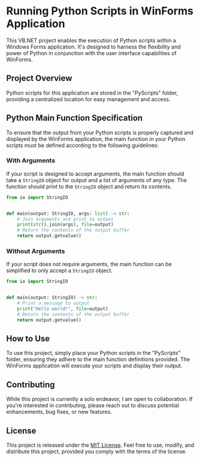# Running Python Scripts in WinForms Application

This VB.NET project enables the execution of Python scripts within a Windows Forms application. It's designed to
harness the flexibility and power of Python in conjunction with the user interface capabilities of WinForms.

## Project Overview

Python scripts for this application are stored in the "PyScripts" folder, providing a centralized location for 
easy management and access.

## Python Main Function Specification

To ensure that the output from your Python scripts is properly captured and displayed by the WinForms application, 
the main function in your Python scripts must be defined according to the following guidelines:

### With Arguments

If your script is designed to accept arguments, the main function should take a `StringIO` object for output and
a list of arguments of any type. The function should print to the `StringIO` object and return its contents.

```python
from io import StringIO


def main(output: StringIO, args: list) -> str:
    # Join arguments and print to output
    print(str().join(args), file=output)
    # Return the contents of the output buffer
    return output.getvalue()
```

### Without Arguments

If your script does not require arguments, the main function can be simplified to only accept a `StringIO` object.

```python
from io import StringIO


def main(output: StringIO) -> str:
    # Print a message to output
    print("Hello world!", file=output)
    # Return the contents of the output buffer
    return output.getvalue()
```

## How to Use

To use this project, simply place your Python scripts in the "PyScripts" folder, ensuring they adhere to the 
main function definitions provided. The WinForms application will execute your scripts and display their output.

## Contributing

While this project is currently a solo endeavor, I am open to collaboration. If you're interested in contributing, 
please reach out to discuss potential enhancements, bug fixes, or new features.

## License

This project is released under the [MIT License](LICENSE). Feel free to use, modify, and distribute this project, 
provided you comply with the terms of the license.
